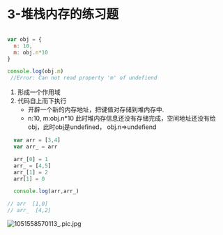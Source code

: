 # 3-堆栈内存的练习题

```javascript

var obj = {
  n: 10,
  m: obj.n*10
}

console.log(obj.m)
 //Error: Can not read property 'm' of undefiend
```

1. 形成一个作用域
2. 代码自上而下执行
   * 开辟一个新的内存地址，把键值对存储到堆内存中.
   * n:10, m:obj.n*10 此时堆内存信息还没有存储完成，空间地址还没有给obj，此时obj是undefined， obj.n=>undefiend


```javascript
  var arr = [3,4]
  var arr_ = arr

  arr_[0] = 1
  arr_ = [4,5]
  arr_[1] = 2
  arr[1] = 0

  console.log(arr,arr_)

// arr  [1,0]
// arr_  [4,2]
```

![1051558570113_.pic.jpg](https://i.loli.net/2019/05/23/5ce5e4bfc634574422.jpg)
